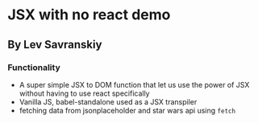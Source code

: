 # JSX with no react demo
## By Lev Savranskiy

### Functionality

- A super simple JSX to DOM function that let us use the power of JSX
 without having to use react specifically
- Vanilla JS, babel-standalone used as a JSX transpiler
- fetching data from jsonplaceholder and star wars api using `fetch` 
